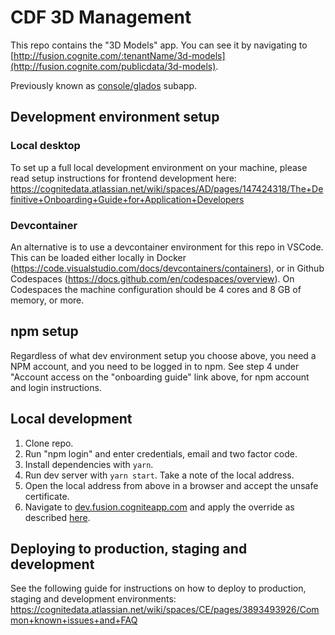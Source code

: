 # CDF 3D Management

This repo contains the "3D Models" app. You can see it by navigating to [http://fusion.cognite.com/:tenantName/3d-models](http://fusion.cognite.com/publicdata/3d-models).

Previously known as [console/glados](https://github.com/cognitedata/console) subapp.

## Development environment setup

### Local desktop

To set up a full local development environment on your machine, please read setup instructions for frontend development here: <https://cognitedata.atlassian.net/wiki/spaces/AD/pages/147424318/The+Definitive+Onboarding+Guide+for+Application+Developers>

### Devcontainer

An alternative is to use a devcontainer environment for this repo in VSCode. This can be loaded either locally in Docker (<https://code.visualstudio.com/docs/devcontainers/containers>), or in Github Codespaces (<https://docs.github.com/en/codespaces/overview>).
On Codespaces the machine configuration should be 4 cores and 8 GB of memory, or more.

## npm setup

Regardless of what dev environment setup you choose above, you need a NPM account, and you need to be logged in to npm. See step 4 under "Account access on the "onboarding guide" link above, for npm account and login instructions.

## Local development

1. Clone repo.
1. Run "npm login" and enter credentials, email and two factor code.
1. Install dependencies with `yarn`.
1. Run dev server with `yarn start`. Take a note of the local address.
1. Open the local address from above in a browser and accept the unsafe certificate.
1. Navigate to [dev.fusion.cogniteapp.com](https://dev.fusion.cogniteapp.com/) and apply the override as described [here](https://cognitedata.atlassian.net/l/cp/4aVs8u9B).

## Deploying to production, staging and development

See the following guide for instructions on how to deploy to production, staging and development environments: https://cognitedata.atlassian.net/wiki/spaces/CE/pages/3893493926/Common+known+issues+and+FAQ 
